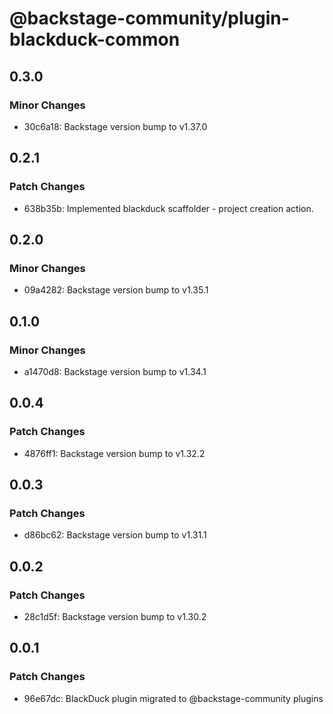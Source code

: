 # @backstage-community/plugin-blackduck-common

## 0.3.0

### Minor Changes

- 30c6a18: Backstage version bump to v1.37.0

## 0.2.1

### Patch Changes

- 638b35b: Implemented blackduck scaffolder - project creation action.

## 0.2.0

### Minor Changes

- 09a4282: Backstage version bump to v1.35.1

## 0.1.0

### Minor Changes

- a1470d8: Backstage version bump to v1.34.1

## 0.0.4

### Patch Changes

- 4876ff1: Backstage version bump to v1.32.2

## 0.0.3

### Patch Changes

- d86bc62: Backstage version bump to v1.31.1

## 0.0.2

### Patch Changes

- 28c1d5f: Backstage version bump to v1.30.2

## 0.0.1

### Patch Changes

- 96e67dc: BlackDuck plugin migrated to @backstage-community plugins
